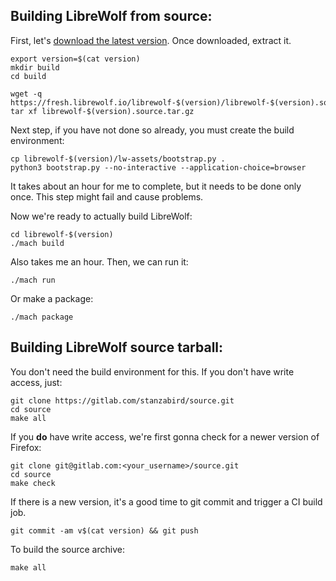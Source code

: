 ## Building LibreWolf from source:
First, let's [download the latest version](https://gitlab.com/stanzabird/source/-/jobs/artifacts/main/raw/librewolf-94.0.2.source.tar.gz?job=build-job). Once downloaded, extract it.
```
export version=$(cat version)
mkdir build
cd build

wget -q https://fresh.librewolf.io/librewolf-$(version)/librewolf-$(version).source.tar.gz
tar xf librewolf-$(version).source.tar.gz
```
Next step, if you have not done so already, you must create the build environment:
```
cp librewolf-$(version)/lw-assets/bootstrap.py .
python3 bootstrap.py --no-interactive --application-choice=browser
```
It takes about an hour for me to complete, but it needs to be done only once. This step might fail and cause problems.

Now we're ready to actually build LibreWolf:
```
cd librewolf-$(version)
./mach build
```
Also takes me an hour. Then, we can run it:
```
./mach run
```
Or make a package:
```
./mach package
```
## Building LibreWolf source tarball:
You don't need the build environment for this. If you don't have write access, just:
```
git clone https://gitlab.com/stanzabird/source.git
cd source
make all
```
If you **do** have write access, we're first gonna check for a newer version of Firefox:
```
git clone git@gitlab.com:<your_username>/source.git
cd source
make check
```
If there is a new version, it's a good time to git commit and trigger a CI build job.
```
git commit -am v$(cat version) && git push
```
To build the source archive:
```
make all
```
